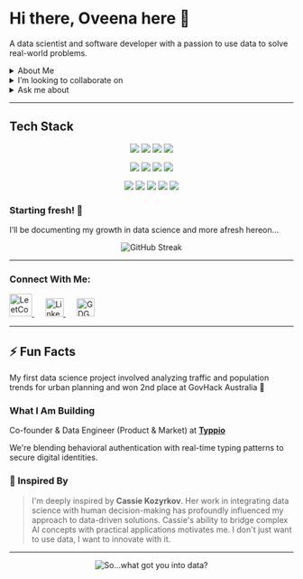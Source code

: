 # Hi there, Oveena here 👋  

A data scientist and software developer with a passion to use data to solve real-world problems.

<details>
  <summary>About Me</summary>
  <br>
  I’m currently a final year Computer Science Student, majoring in Data Science, at the University of Adelaide, Australia.  
  I'm learning advanced feature selection techniques, hyperparameter tuning, and applying machine learning tools like Scikit-learn for model inference and optimisation.  
  Also exploring dimensionality reduction (such as: PCA, t-SNE) and algorithmic efficiency for large-scale datasets.
  
</details>

<details>
  <summary>I’m looking to collaborate on</summary>
  <br>
  Projects involving all things data and innovative!
</details>

<details>
  <summary>Ask me about</summary>
  <br>
  Real-time model deployment, typing biometrics, satellites and outer-space, statistical analysis, or getting started in tech/entrepreneurship.
</details>

---

## Tech Stack

<p align="center">
  <!-- Programming Languages -->
  <img src="https://img.shields.io/badge/Python-3776AB?style=for-the-badge&logo=python&logoColor=white" />
  <img src="https://img.shields.io/badge/C++-00599C?style=for-the-badge&logo=c%2B%2B&logoColor=white" />
  <img src="https://img.shields.io/badge/MATLAB-0076A8?style=for-the-badge&logo=mathworks&logoColor=white" />
  <img src="https://img.shields.io/badge/MySQL-4479A1?style=for-the-badge&logo=mysql&logoColor=white" />
</p>

<p align="center">
  <!-- Web Development -->
  <img src="https://img.shields.io/badge/JavaScript-F7DF1E?style=for-the-badge&logo=javascript&logoColor=black" />
  <img src="https://img.shields.io/badge/Node.js-339933?style=for-the-badge&logo=node.js&logoColor=white" />
  <img src="https://img.shields.io/badge/HTML5-E34F26?style=for-the-badge&logo=html5&logoColor=white" />
  <img src="https://img.shields.io/badge/CSS3-1572B6?style=for-the-badge&logo=css3&logoColor=white" />
</p>

<p align="center">
  <!-- Tools & Platforms -->
  <img src="https://img.shields.io/badge/MySQL-00758F?style=for-the-badge&logo=MySQL&logoColor=white" />
  <img src="https://img.shields.io/badge/Docker-2496ED?style=for-the-badge&logo=docker&logoColor=white" />
  <img src="https://img.shields.io/badge/Jupyter-F37626?style=for-the-badge&logo=Jupyter&logoColor=white" />
  <img src="https://img.shields.io/badge/Blender-F5792A?style=for-the-badge&logo=blender&logoColor=white" />
  <img src="https://img.shields.io/badge/Insomnia-4000BF?style=for-the-badge&logo=insomnia&logoColor=white" />
</p>


### Starting fresh! 🎉 
I’ll be documenting my growth in data science and more afresh hereon...
<p align="center">
  <!-- <img src="https://github-readme-stats.vercel.app/api?username=oveena-data&show_icons=true&theme=radical" alt="GitHub Stats" /> -->
  <img src="https://streak-stats.demolab.com/?user=oveena-data&theme=radical&hide_border=true" alt="GitHub Streak" />
</p>

---

### Connect With Me:  

<p align="left">
  <a href="https://leetcode.com/u/oveena-data/" target="_blank" title="LeetCode">
    <img src="https://raw.githubusercontent.com/rahuldkjain/github-profile-readme-generator/master/src/images/icons/Social/leet-code.svg" alt="LeetCode" width="40" height="40"/>
  </a>
  &nbsp;&nbsp;&nbsp;&nbsp;
  <a href="https://www.linkedin.com/in/oveenawidyaratne" target="_blank" title="LinkedIn">
    <img src="https://cdn.jsdelivr.net/gh/devicons/devicon/icons/linkedin/linkedin-original.svg" alt="LinkedIn" width="32" height="32"/>
  </a>
  &nbsp;&nbsp;&nbsp;&nbsp;
  <a href="https://gdg.community.dev/gdg-adelaide/" target="_blank" title="GDG Adelaide">
    <img src="https://img.icons8.com/color/48/google-logo.png" alt="GDG Adelaide" width="32" height="32"/>
  </a>
</p>

---

## ⚡ Fun Facts

My first data science project involved analyzing traffic and population trends for urban planning and won 2nd place at GovHack Australia 🥈  

### What I Am Building  

Co-founder & Data Engineer (Product & Market) at [**Typpio**](https://www.typpio.com/)  

We're blending behavioral authentication with real-time typing patterns to secure digital identities.

### 🌟 Inspired By

> I'm deeply inspired by **Cassie Kozyrkov**. Her work in integrating data science with human decision-making has profoundly influenced my approach to data-driven solutions. Cassie's ability to bridge complex AI concepts with practical applications motivates me. I don't just want to use data, I want to innovate with it.

---

<p align="center">
  <img src="https://imgs.xkcd.com/comics/correlation.png" alt="So...what got you into data?" />
</p>

